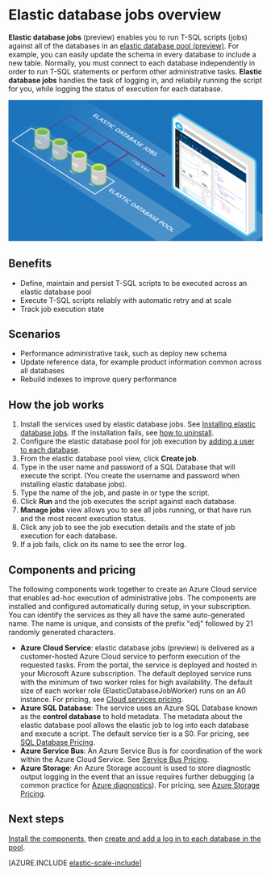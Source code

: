 <properties 
	title="Elastic database jobs overview" 
	pageTitle="Elastic database jobs overview" 
	description="Illustrates the elastic database job service" 
	metaKeywords="azure sql database elastic databases" 
	services="sql-database" documentationCenter=""  
	manager="jeffreyg" 
	authors="sidneyh"/>

<tags 
	ms.service="sql-database" 
	ms.workload="sql-database" 
	ms.tgt_pltfrm="na" 
	ms.devlang="na" 
	ms.topic="article" 
	ms.date="04/23/2015" 
	ms.author="sidneyh" />

# Elastic database jobs overview

**Elastic database jobs** (preview) enables you to run T-SQL scripts (jobs) against all of the databases in an [elastic database pool (preview)](sql-database-elastic-pool.md). For example, you can easily update the schema in every database to include a new table. Normally, you must connect to each database independently in order to run T-SQL statements or perform other administrative tasks. **Elastic database jobs** handles the task of logging in, and reliabily running the script for you, while logging the status of execution for each database.

![Elastic database job service][1]

## Benefits

* Define, maintain and persist T-SQL scripts to be executed across an elastic database pool
* Execute T-SQL scripts reliably with automatic retry and at scale
* Track job execution state

## Scenarios

* Performance administrative task, such as deploy new schema
* Update reference data, for example product information common across all databases
* Rebuild indexes to improve query performance

## How the job works

1.	Install the services used by elastic database jobs. See [Installing elastic database jobs](sql-database-elastic-jobs-service-installation.md). If the installation fails, see [how to uninstall](sql-database-elastic-jobs-uninstall.md).
2.	Configure the elastic database pool for job execution by [adding a user to each database](sql-database-elastic-jobs-add-logins-to-dbs.md).
3.	From the elastic database pool view, click  **Create job**.
4.	Type in the user name and password of a SQL Database that will execute the script. (You create the username and password when installing elastic database jobs).
5.	Type the name of the job, and paste in or type the script.
6.	Click **Run** and the job executes the script against each database.
7.	**Manage jobs** view allows you to see all jobs running, or that have run and the most recent execution status.
8.	Click any job to see the job execution details and the state of job execution for each database.
9.	If a job fails, click on its name to see the error log.

## Components and pricing 

The following components work together to create an Azure Cloud service that enables ad-hoc execution of administrative jobs. The components are installed and configured automatically during setup, in your subscription. You can identify the services as they all have the same auto-generated name. The name is unique, and consists of the prefix "edj" followed by 21 randomly generated characters.

* **Azure Cloud Service**: elastic database jobs (preview) is delivered as a customer-hosted Azure Cloud service to perform execution of the requested tasks. From the portal, the service is deployed and hosted in your Microsoft Azure subscription. The default deployed service runs with the minimum of two worker roles for high availability. The default size of each worker role (ElasticDatabaseJobWorker) runs on an A0 instance. For pricing, see [Cloud services pricing](http://azure.microsoft.com/pricing/details/cloud-services/). 
* **Azure SQL Database**: The service uses an Azure SQL Database known as the **control database** to hold metadata. The metadata about the elastic database pool allows the elastic job to log into each database and execute a script. The default service tier is a S0. For pricing, see [SQL Database Pricing](http://azure.microsoft.com/pricing/details/sql-database/).
* **Azure Service Bus**: An Azure Service Bus is for coordination of the work within the Azure Cloud Service. See [Service Bus Pricing](http://azure.microsoft.com/pricing/details/service-bus/).
* **Azure Storage**: An Azure Storage account is used to store diagnostic output logging in the event that an issue requires further debugging (a common practice for [Azure diagnostics](cloud-services-dotnet-diagnostics.md)). For pricing, see [Azure Storage Pricing](http://azure.microsoft.com/pricing/details/storage/).

## Next steps
[Install the components](sql-database-elastic-jobs-service-installation.md), then [create and add a log in to each database in the pool](sql-database-elastic-jobs-add-logins-to-dbs.md).

[AZURE.INCLUDE [elastic-scale-include](../includes/elastic-scale-include.md)]

<!--Image references-->
[1]: ./media/sql-database-elastic-jobs-overview/elastic-jobs.png
<!--anchors-->

